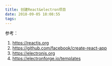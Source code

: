```yaml
---
title: 创建React&electron项目
date: 2018-09-05 18:08:55
tags:
---
```

参考：
  1. https://reactjs.org
  2. https://github.com/facebook/create-react-app
  3. https://electronjs.org
  4. https://electronforge.io/templates
